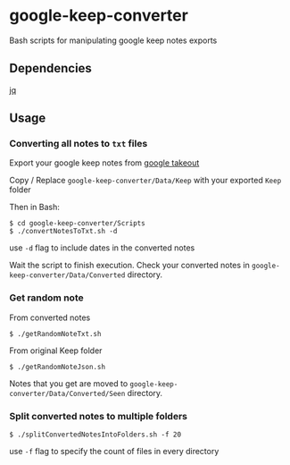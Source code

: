 # google-keep-converter
Bash scripts for manipulating google keep notes exports

## Dependencies
[jq](https://stedolan.github.io/jq/)

## Usage
### Converting all notes to `txt` files
Export your google keep notes from [google takeout](https://takeout.google.com/)

Copy / Replace `google-keep-converter/Data/Keep` with your exported `Keep` folder

Then in Bash:
```
$ cd google-keep-converter/Scripts
$ ./convertNotesToTxt.sh -d
```
use `-d` flag to include dates in the converted notes

Wait the script to finish execution.
Check your converted notes in `google-keep-converter/Data/Converted` directory. 

### Get random note
From converted notes
```
$ ./getRandomNoteTxt.sh
```

From original Keep folder
```
$ ./getRandomNoteJson.sh
```

Notes that you get are moved to `google-keep-converter/Data/Converted/Seen` directory.

### Split converted notes to multiple folders
```
$ ./splitConvertedNotesIntoFolders.sh -f 20
```
use `-f` flag to specify the count of files in every directory
